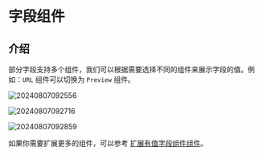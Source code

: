 # 字段组件

## 介绍

部分字段支持多个组件，我们可以根据需要选择不同的组件来展示字段的值。例如：`URL` 组件可以切换为 `Preview` 组件。

![20240807092556](https://static-docs.nocobase.com/20240807092556.png)

![20240807092716](https://static-docs.nocobase.com/20240807092716.png)

![20240807092859](https://static-docs.nocobase.com/20240807092859.png)

如果你需要扩展更多的组件，可以参考 [扩展有值字段组件组件](/plugin-samples/field/value)。
